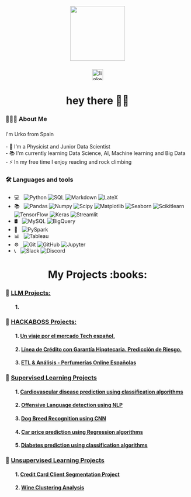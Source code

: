 <div align="center">
  <img height="150" src="https://encrypted-tbn0.gstatic.com/images?q=tbn:ANd9GcRikHxvlWklKLXsnJFgRCvKJW1dvLMNJTAw77lyBrIB-x8jbLebKGkREQ54hW8I_lbcDbI&usqp=CAU"  />
</div>

###

<div align="center">
  <a href="https://www.linkedin.com/in/urko-regueiro-ramos-376018266/" target="_blank">
    <img src="https://img.shields.io/static/v1?message=LinkedIn&logo=linkedin&label=&color=0077B5&logoColor=white&labelColor=&style=flat" height="30" alt="linkedin logo"  />
  </a>
</div>

###

<h1 align="center">hey there 👋🏽</h1>

###

<h3 align="left">👨🏽‍💻  About Me</h3>

###

<p align="left">I'm Urko from Spain<br><br>- 🔭 I’m a Physicist and Junior Data Scientist<br>- 📚 I'm currently learning Data Science, AI, Machine learning and Big Data<br>- ⚡ In my free time I enjoy reading and rock climbing</p>

###

<h3 align="left">🛠 Languages and tools</h3>

###

- 💻 &nbsp;
  ![Python](https://img.shields.io/badge/-Python-333333?style=flat&logo=python)
  ![SQL](https://img.shields.io/badge/-SQL-333333?style=flat&logo=sql)
  ![Markdown](https://img.shields.io/badge/-Markdown-333333?style=flat&logo=markdown)
  ![LateX](https://img.shields.io/badge/-latex-333333?style=flat&logo=latex)
- 📚 &nbsp;
  ![Pandas](https://img.shields.io/badge/-Pandas-333333?style=flat&logo=pandas)
  ![Numpy](https://img.shields.io/badge/-Numpy-333333?style=flat&logo=numpy)
  ![Scipy](https://img.shields.io/badge/-Scipy-333333?style=flat&logo=scipy)
  ![Matplotlib](https://img.shields.io/badge/-Matplotlib-333333?style=flat&logo=matplotlib)
  ![Seaborn](https://img.shields.io/badge/-Seaborn-333333?style=flat&logo=seaborn)
  ![Scikitlearn](https://img.shields.io/badge/-Scikitlearn-333333?style=flat&logo=scikitlearn)
  ![TensorFlow](https://img.shields.io/badge/-TensorFlow-333333?style=flat&logo=tensorflow)
  ![Keras](https://img.shields.io/badge/-Keras-333333?style=flat&logo=keras)
  ![Streamlit](https://img.shields.io/badge/-Streamlit-333333?style=flat&logo=streamlit)
- 🛢 &nbsp;
  ![MySQL](https://img.shields.io/badge/-MySQL-333333?style=flat&logo=MySQL)
  ![BigQuery](https://img.shields.io/badge/-BigQuery-333333?style=flat&logo=bigquery)
- 🔧 &nbsp;
  ![PySpark](https://img.shields.io/badge/-PySpark-333333?style=flat&logo=apache-spark)
- 📊 &nbsp;
  ![Tableau](https://img.shields.io/badge/-Tableau-333333?style=flat&logo=tableau)
- ⚙️ &nbsp;
  ![Git](https://img.shields.io/badge/-Git-333333?style=flat&logo=git)
  ![GitHub](https://img.shields.io/badge/-GitHub-333333?style=flat&logo=github)
  ![Jupyter](https://img.shields.io/badge/-Jupyter-333333?style=flat&logo=jupyter)
- 📞 &nbsp;
  ![Slack](https://img.shields.io/badge/-slack-333333?style=flat&logo=slack)
  ![Discord](https://img.shields.io/badge/-discord-333333?style=flat&logo=discord)

###

<h1 align="center"> My Projects :books:</h1>

###

### :robot: <ins> LLM Projects: </ins> 

#### &nbsp;&nbsp;&nbsp;&nbsp;&nbsp;&nbsp;&nbsp; 1.

### :green_book: <ins> HACKABOSS Projects: </ins> 

#### &nbsp;&nbsp;&nbsp;&nbsp;&nbsp;&nbsp;&nbsp; 1. [Un viaje por el mercado Tech español.](https://applicatech.streamlit.app/)
#### &nbsp;&nbsp;&nbsp;&nbsp;&nbsp;&nbsp;&nbsp; 2. [Línea de Crédito con Garantía Hipotecaria. Predicción de Riesgo.](https://github.com/UrkoRegueiro/HELOC_Project/blob/main/README.md)
#### &nbsp;&nbsp;&nbsp;&nbsp;&nbsp;&nbsp;&nbsp; 3. [ETL & Análisis - Perfumerías Online Españolas](https://github.com/UrkoRegueiro/ETL-Analisis_Perfumerias_Online/blob/main/README.md)

### :closed_book: <ins> Supervised Learning Projects </ins> 

#### &nbsp;&nbsp;&nbsp;&nbsp;&nbsp;&nbsp;&nbsp; 1. [Cardiovascular disease prediction using classification algorithms](https://github.com/UrkoRegueiro/Cardiovascular_Disease_Prediction/blob/main/README.md)
#### &nbsp;&nbsp;&nbsp;&nbsp;&nbsp;&nbsp;&nbsp; 2. [Offensive Language detection using NLP](https://github.com/UrkoRegueiro/Offensive_Language_Detection/blob/main/offensive_language_detection.ipynb)
#### &nbsp;&nbsp;&nbsp;&nbsp;&nbsp;&nbsp;&nbsp; 3. [Dog Breed Recognition using CNN](https://github.com/UrkoRegueiro/Dog_Breed_Recognition/blob/main/README.md)
#### &nbsp;&nbsp;&nbsp;&nbsp;&nbsp;&nbsp;&nbsp; 4. [Car price prediction using Regression algorithms](https://github.com/UrkoRegueiro/Car_Price_Prediction/blob/main/car_price_prediction.ipynb)
#### &nbsp;&nbsp;&nbsp;&nbsp;&nbsp;&nbsp;&nbsp; 5. [Diabetes prediction using classification algorithms](https://github.com/UrkoRegueiro/Diabetes_Prediction/blob/main/Diabetes_Study.ipynb)


### :blue_book: <ins> Unsupervised Learning Projects </ins>

#### &nbsp;&nbsp;&nbsp;&nbsp;&nbsp;&nbsp;&nbsp; 1. [Credit Card Client Segmentation Project](https://github.com/UrkoRegueiro/Client_Segmentation/blob/main/customer_segmentation.ipynb)
#### &nbsp;&nbsp;&nbsp;&nbsp;&nbsp;&nbsp;&nbsp; 2. [Wine Clustering Analysis](https://github.com/UrkoRegueiro/Wine_Clustering/blob/main/Wine_clustering.ipynb)

